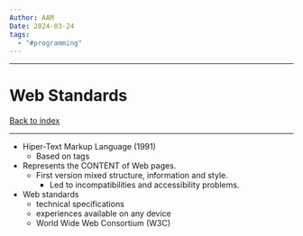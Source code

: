 ```yaml
---
Author: AAM
Date: 2024-03-24
tags:
  - "#programming"
---
```

---
# Web Standards

[Back to index](../GUI.md)

---


- Hiper-Text Markup Language (1991)
	- Based on tags
- Represents the CONTENT of Web pages.
	- First version mixed structure, information and style.
		- Led to incompatibilities and accessibility problems.
- Web standards
	- technical specifications
	- experiences available on any device
	- World Wide Web Consortium (W3C)